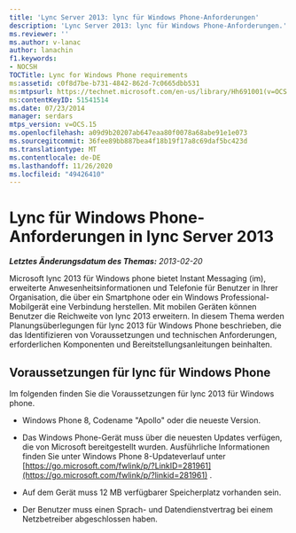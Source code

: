 ```yaml
---
title: 'Lync Server 2013: lync für Windows Phone-Anforderungen'
description: 'Lync Server 2013: lync für Windows Phone-Anforderungen.'
ms.reviewer: ''
ms.author: v-lanac
author: lanachin
f1.keywords:
- NOCSH
TOCTitle: Lync for Windows Phone requirements
ms:assetid: c0f8d7be-b731-4842-862d-7c0665dbb531
ms:mtpsurl: https://technet.microsoft.com/en-us/library/Hh691001(v=OCS.15)
ms:contentKeyID: 51541514
ms.date: 07/23/2014
manager: serdars
mtps_version: v=OCS.15
ms.openlocfilehash: a09d9b20207ab647eaa80f0078a68abe91e1e073
ms.sourcegitcommit: 36fee89bb887bea4f18b19f17a8c69daf5bc423d
ms.translationtype: MT
ms.contentlocale: de-DE
ms.lasthandoff: 11/26/2020
ms.locfileid: "49426410"
---
```

# <a name="lync-for-windows-phone-requirements-in-lync-server-2013"></a>Lync für Windows Phone-Anforderungen in lync Server 2013

<div data-xmlns="http://www.w3.org/1999/xhtml">

<div class="topic" data-xmlns="http://www.w3.org/1999/xhtml" data-msxsl="urn:schemas-microsoft-com:xslt" data-cs="https://msdn.microsoft.com/">

<div data-asp="https://msdn2.microsoft.com/asp">



</div>

<div id="mainSection">

<div id="mainBody">

<span> </span>

_**Letztes Änderungsdatum des Themas:** 2013-02-20_

Microsoft lync 2013 für Windows phone bietet Instant Messaging (im), erweiterte Anwesenheitsinformationen und Telefonie für Benutzer in Ihrer Organisation, die über ein Smartphone oder ein Windows Professional-Mobilgerät eine Verbindung herstellen. Mit mobilen Geräten können Benutzer die Reichweite von lync 2013 erweitern. In diesem Thema werden Planungsüberlegungen für lync 2013 für Windows Phone beschrieben, die das Identifizieren von Voraussetzungen und technischen Anforderungen, erforderlichen Komponenten und Bereitstellungsanleitungen beinhalten.

<div>

## <a name="lync-for-windows-phone-prerequisites"></a>Voraussetzungen für lync für Windows Phone

Im folgenden finden Sie die Voraussetzungen für lync 2013 für Windows phone.

  - Windows Phone 8, Codename "Apollo" oder die neueste Version.

  - Das Windows Phone-Gerät muss über die neuesten Updates verfügen, die von Microsoft bereitgestellt wurden. Ausführliche Informationen finden Sie unter Windows Phone 8-Updateverlauf unter [https://go.microsoft.com/fwlink/p/?LinkID=281961](https://go.microsoft.com/fwlink/p/?linkid=281961) .

  - Auf dem Gerät muss 12 MB verfügbarer Speicherplatz vorhanden sein.

  - Der Benutzer muss einen Sprach- und Datendienstvertrag bei einem Netzbetreiber abgeschlossen haben.

</div>

</div>

<span> </span>

</div>

</div>

</div>

